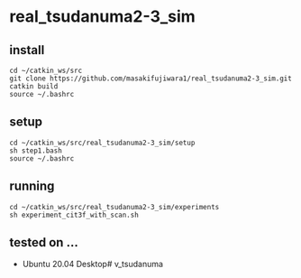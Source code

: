 # real_tsudanuma2-3_sim
## install
~~~
cd ~/catkin_ws/src
git clone https://github.com/masakifujiwara1/real_tsudanuma2-3_sim.git
catkin build
source ~/.bashrc
~~~

## setup
~~~
cd ~/catkin_ws/src/real_tsudanuma2-3_sim/setup
sh step1.bash
source ~/.bashrc
~~~

## running
~~~
cd ~/catkin_ws/src/real_tsudanuma2-3_sim/experiments
sh experiment_cit3f_with_scan.sh
~~~

## tested on ...
- Ubuntu 20.04 Desktop# v_tsudanuma
